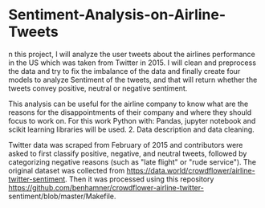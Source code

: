 # Sentiment-Analysis-on-Airline-Tweets
n this project, I will analyze the user tweets about the airlines performance in the US which was taken from Twitter in 2015. I will clean and preprocess the data and try to fix the imbalance of the data and finally create four models to analyze Sentiment of the tweets, and that will return whether the tweets convey positive, neutral or negative sentiment. 

This analysis can be useful for the airline company to know what are the reasons for the disappointments of their company and where they should focus to work on.
For this work Python with: Pandas, jupyter notebook and scikit learning libraries will be used.
2. Data description and data cleaning.

Twitter data was scraped from February of 2015 and contributors were asked to first classify positive, negative, and neutral tweets, followed by categorizing negative reasons (such as "late flight" or "rude service"). The original dataset was collected from https://data.world/crowdflower/airline-twitter-sentiment. Then it was processed using this repository https://github.com/benhamner/crowdflower-airline-twitter-
sentiment/blob/master/Makefile.
